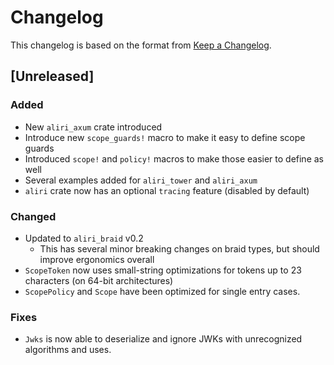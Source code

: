 # Changelog

This changelog is based on the format from [Keep a Changelog](https://keepachangelog.com/en/1.0.0/).

## [Unreleased]

### Added

- New `aliri_axum` crate introduced
- Introduce new `scope_guards!` macro to make it easy to define scope guards
- Introduced `scope!` and `policy!` macros to make those easier to define as well
- Several examples added for `aliri_tower` and `aliri_axum`
- `aliri` crate now has an optional `tracing` feature (disabled by default)

### Changed

- Updated to `aliri_braid` v0.2
  - This has several minor breaking changes on braid types, but should improve ergonomics overall
- `ScopeToken` now uses small-string optimizations for tokens up to 23 characters (on 64-bit architectures)
- `ScopePolicy` and `Scope` have been optimized for single entry cases.

### Fixes

- `Jwks` is now able to deserialize and ignore JWKs with unrecognized algorithms and uses.
